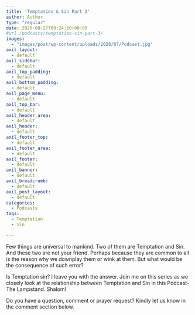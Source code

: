 ```yaml
---
title: 'Temptation & Sin Part 3'
author: Author
type: "regular"
date: 2020-08-27T09:24:10+00:00
#url /podcasts/temptation-sin-part-3/
images: 
  - "images/post/wp-content/uploads/2020/07/Podcast.jpg"
axil_layout:
  - default
axil_sidebar:
  - default
axil_top_padding:
  - default
axil_bottom_padding:
  - default
axil_page_menu:
  - default
axil_top_bar:
  - default
axil_header_area:
  - default
axil_header:
  - default
axil_footer_top:
  - default
axil_footer_area:
  - default
axil_footer:
  - default
axil_banner:
  - default
axil_breadcrumb:
  - default
axil_post_layout:
  - default
categories:
  - Podcasts
tags:
  - Temptation
  - Sin

---
```

Few things are universal to mankind. Two of them are Temptation and Sin. And these two are not your friend. Perhaps because they are common to all is the reason why we downplay them or wink at them. But what would be the consequence of such error?

Is Temptation sin? I leave you with the answer. Join me on this series as we closely look at the relationship between Temptation and Sin in this Podcast-The Lampstand. Shalom!

Do you have a question, comment or prayer request? Kindly let us know in the comment section below.
